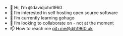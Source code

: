 - 👋 Hi, I’m @davidjohn1960
- 👀 I’m interested in self hosting open source software
- 🌱 I’m currently learning gohugo
- 💞️ I’m looking to collaborate on - not at the moment
- 📫 How to reach me git+me@djh1960.uk

<!---
davidjohn1960/davidjohn1960 is a ✨ special ✨ repository because its `README.md` (this file) appears on your GitHub profile.
You can click the Preview link to take a look at your changes.
--->
